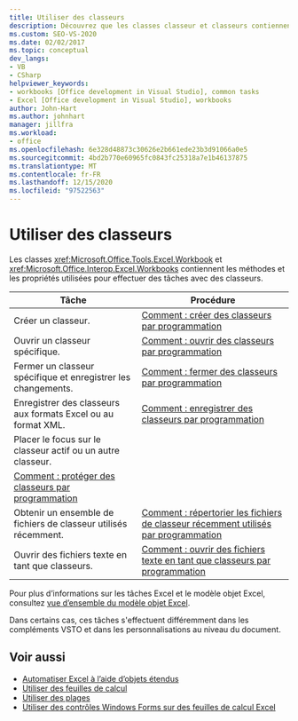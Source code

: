```yaml
---
title: Utiliser des classeurs
description: Découvrez que les classes classeur et classeurs contiennent les méthodes et les propriétés que vous utilisez pour effectuer des tâches avec des classeurs.
ms.custom: SEO-VS-2020
ms.date: 02/02/2017
ms.topic: conceptual
dev_langs:
- VB
- CSharp
helpviewer_keywords:
- workbooks [Office development in Visual Studio], common tasks
- Excel [Office development in Visual Studio], workbooks
author: John-Hart
ms.author: johnhart
manager: jillfra
ms.workload:
- office
ms.openlocfilehash: 6e328d48873c30626e2b661ede23b3d91066a0e5
ms.sourcegitcommit: 4bd2b770e60965fc0843fc25318a7e1b46137875
ms.translationtype: MT
ms.contentlocale: fr-FR
ms.lasthandoff: 12/15/2020
ms.locfileid: "97522563"
---
```

# <a name="work-with-workbooks"></a>Utiliser des classeurs
  Les classes <xref:Microsoft.Office.Tools.Excel.Workbook> et <xref:Microsoft.Office.Interop.Excel.Workbooks> contiennent les méthodes et les propriétés utilisées pour effectuer des tâches avec des classeurs.

|Tâche|Procédure|
|----------|---------------|
|Créer un classeur.|[Comment : créer des classeurs par programmation](../vsto/how-to-programmatically-create-new-workbooks.md)|
|Ouvrir un classeur spécifique.|[Comment : ouvrir des classeurs par programmation](../vsto/how-to-programmatically-open-workbooks.md)|
|Fermer un classeur spécifique et enregistrer les changements.|[Comment : fermer des classeurs par programmation](../vsto/how-to-programmatically-close-workbooks.md)|
|Enregistrer des classeurs aux formats Excel ou au format XML.|[Comment : enregistrer des classeurs par programmation](../vsto/how-to-programmatically-save-workbooks.md)|
|Placer le focus sur le classeur actif ou un autre classeur.|
|[Comment : protéger des classeurs par programmation](../vsto/how-to-programmatically-protect-workbooks.md)|
|Obtenir un ensemble de fichiers de classeur utilisés récemment.|[Comment : répertorier les fichiers de classeur récemment utilisés par programmation](../vsto/how-to-programmatically-list-recently-used-workbook-files.md)|
|Ouvrir des fichiers texte en tant que classeurs.|[Comment : ouvrir des fichiers texte en tant que classeurs par programmation](../vsto/how-to-programmatically-open-text-files-as-workbooks.md)|

 Pour plus d’informations sur les tâches Excel et le modèle objet Excel, consultez [vue d’ensemble du modèle objet Excel](../vsto/excel-object-model-overview.md).

 Dans certains cas, ces tâches s'effectuent différemment dans les compléments VSTO et dans les personnalisations au niveau du document.

## <a name="see-also"></a>Voir aussi
- [Automatiser Excel à l’aide d’objets étendus](../vsto/automating-excel-by-using-extended-objects.md)
- [Utiliser des feuilles de calcul](../vsto/working-with-worksheets.md)
- [Utiliser des plages](../vsto/working-with-ranges.md)
- [Utiliser des contrôles Windows Forms sur des feuilles de calcul Excel](../vsto/using-windows-forms-controls-on-excel-worksheets.md)
